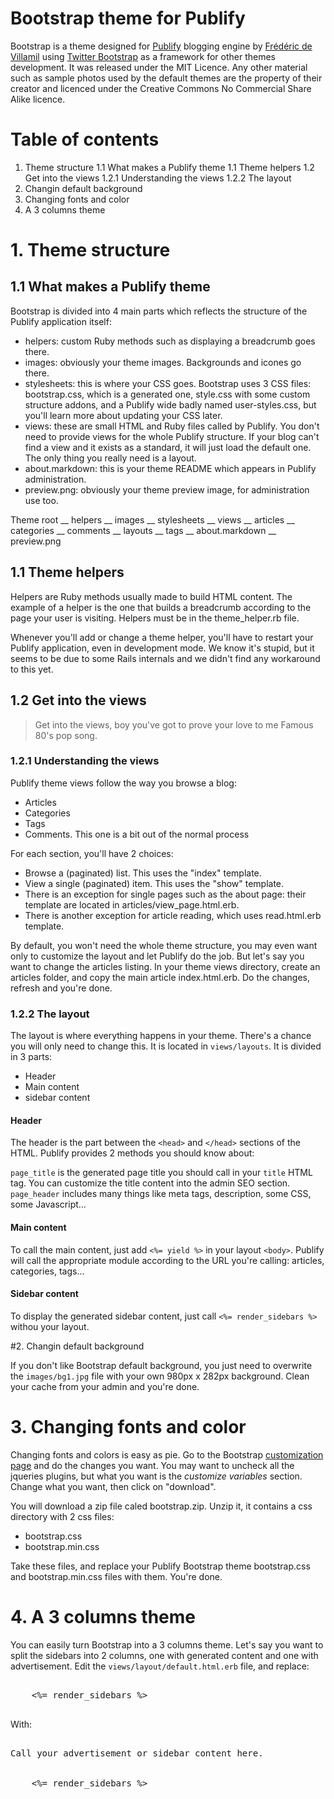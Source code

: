 # Bootstrap theme for Publify

Bootstrap is a theme designed for [Publify][1] blogging engine by [Frédéric de Villamil][2] using [Twitter Bootstrap][3] as a framework for other themes development. It was released under the MIT Licence. Any other material such as sample photos used by the default themes are the property of their creator and licenced under the Creative Commons No Commercial Share Alike licence.

# Table of contents

1. Theme structure
1.1 What makes a Publify theme
1.1 Theme helpers
1.2 Get into the views
1.2.1 Understanding the views
1.2.2 The layout
2. Changin default background
3. Changing fonts and color
4. A 3 columns theme

# 1. Theme structure

## 1.1 What makes a Publify theme

Bootstrap is divided into 4 main parts which reflects the structure of the Publify application itself:

* helpers: custom Ruby methods such as displaying a breadcrumb goes there.
* images: obviously your theme images. Backgrounds and icones go there.
* stylesheets: this is where your CSS goes. Bootstrap uses 3 CSS files: bootstrap.css, which is a generated one, style.css with some custom structure addons, and a Publify wide badly named user-styles.css, but you'll learn more about updating your CSS later.
* views: these are small HTML and Ruby files called by Publify. You don't need to provide views for the whole Publify structure. If your blog can't find a view and it exists as a standard, it will just load the default one. The only thing you really need is a layout.
* about.markdown: this is your theme README which appears in Publify administration.
* preview.png: obviously your theme preview image, for administration use too.

Theme root
\__ helpers
\__ images
\__ stylesheets
\__ views
    \__ articles
	\__ categories
	\__ comments
	\__ layouts
	\__ tags
\__ about.markdown
\__ preview.png

## 1.1 Theme helpers

Helpers are Ruby methods usually made to build HTML content. The example of a helper is the one that builds a breadcrumb according to the page your user is visiting. Helpers must be in the theme_helper.rb file.

Whenever you'll add or change a theme helper, you'll have to restart your Publify application, even in development mode. We know it's stupid, but it seems to be due to some Rails internals and we didn't find any workaround to this yet.

## 1.2 Get into the views

> Get into the views, boy you've got to prove your love to me
> Famous 80's pop song.

### 1.2.1 Understanding the views

Publify theme views follow the way you browse a blog:

* Articles
* Categories
* Tags
* Comments. This one is a bit out of the normal process

For each section, you'll have 2 choices:

* Browse a (paginated) list. This uses the "index" template.
* View a single (paginated) item. This uses the "show" template.
* There is an exception for single pages such as the about page: their template are located in articles/view_page.html.erb.
* There is another exception for article reading, which uses read.html.erb template.

By default, you won't need the whole theme structure, you may even want only to customize the layout and let Publify do the job. But let's say you want to change the articles listing. In your theme views directory, create an articles folder, and copy the main article index.html.erb. Do the changes, refresh and you're done.


### 1.2.2 The layout

The layout is where everything happens in your theme. There's a chance you will only need to change this. It is located in `views/layouts`. It is divided in 3 parts: 

* Header
* Main content
* sidebar content

#### Header

The header is the part between the `<head>` and `</head>` sections of the HTML. Publify provides 2 methods you should know about: 

`page_title` is the generated page title you should call in your `title` HTML tag. You can customize the title content into the admin SEO section.
`page_header` includes many things like meta tags, description, some CSS, some Javascript...

#### Main content

To call the main content, just add `<%= yield %>` in your layout `<body>`. Publify will call the appropriate module according to the URL you're calling: articles, categories, tags...


#### Sidebar content

To display the generated sidebar content, just call `<%= render_sidebars %>` withou your layout.

#2. Changin default background

If you don't like Bootstrap default background, you just need to overwrite the `images/bg1.jpg` file with your own 980px x 282px background. Clean your cache from your admin and you're done.

# 3. Changing fonts and color

Changing fonts and colors is easy as pie. Go to the Bootstrap [customization page][4] and do the changes you want. You may want to uncheck all the jqueries plugins, but what you want is the _customize variables_ section. Change what you want, then click on "download".

You will download a zip file caled bootstrap.zip. Unzip it, it contains a css directory with 2 css files: 

* bootstrap.css
* bootstrap.min.css

Take these files, and replace your Publify Bootstrap theme bootstrap.css and bootstrap.min.css files with them. You're done.

# 4. A 3 columns theme

You can easily turn Bootstrap into a 3 columns theme. Let's say you want to split the sidebars into 2 columns, one with generated content and one with advertisement. Edit the `views/layout/default.html.erb` file, and replace:

<pre>
<div id='sidebar' class='span4'>
	<%= render_sidebars %>
</div>
</pre>

With:

<pre>
<div class='span2'>
Call your advertisement or sidebar content here.
</div>
<div id='sidebar' class='span2'>
	<%= render_sidebars %>
</div>
</pre>


[1]: http://publify.co
[2]: http://t37.net
[3]: http://twitter.github.com/bootstrap
[4]: http://twitter.github.com/bootstrap/download.html